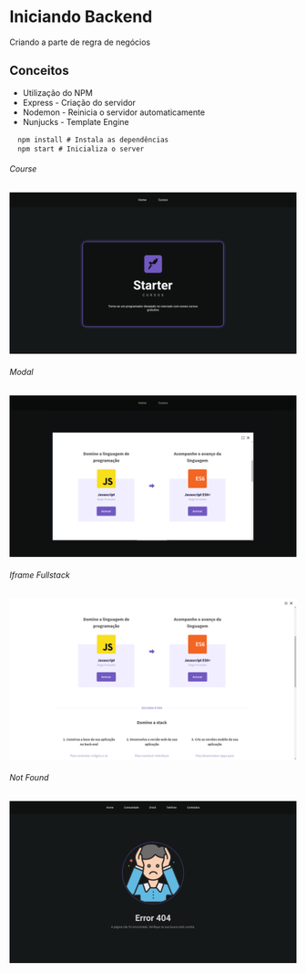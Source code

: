 <h1>Iniciando Backend</h1>
<p>Criando a parte de regra de negócios</p>

<h2>Conceitos</h2>
<ul>
  <li>Utilização do NPM</li>
  <li>Express  - Criação do servidor</li>
  <li>Nodemon  - Reinicia o servidor automaticamente</li>
  <li>Nunjucks - Template Engine</li>
</ul>

```
  npm install # Instala as dependências
  npm start # Inicializa o server
```
<h6>Course</h6>
<p style="text-align:center">
  <img src="https://github.com/miroswd/iniciando_backend/blob/master/assets/param.png" alt="not found">
</p>

<h6>Modal</h6>
<p style="text-align:center">
  <img src="https://github.com/miroswd/iniciando_backend/blob/master/assets/param-modal.png" alt="not found">
</p>

<h6>Iframe Fullstack</h6>
<p style="text-align:center">
  <img src="https://github.com/miroswd/iniciando_backend/blob/master/assets/param-modal-open.png" alt="not found">
</p>

<h6>Not Found</h6>
<p style="text-align:center">
  <img src="https://github.com/miroswd/iniciando_backend/blob/master/assets/not-found.png" alt="not found">
</p>
